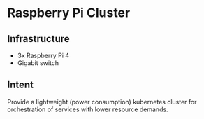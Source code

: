 # Raspberry Pi Cluster 

## Infrastructure
- 3x Raspberry Pi 4
- Gigabit switch

## Intent
Provide a lightweight (power consumption) kubernetes cluster for orchestration of services with lower resource demands.


